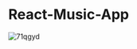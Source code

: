 ﻿# React-Music-App

![71qgyd](https://user-images.githubusercontent.com/103333665/203330221-c2dd718b-15d1-47a3-a6e2-3ae51447738f.gif)
